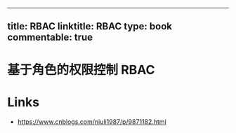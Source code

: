 
---
title: RBAC
linktitle: RBAC
type: book
commentable: true
---

# 基于角色的权限控制 RBAC

# Links

- https://www.cnblogs.com/niuli1987/p/9871182.html

    